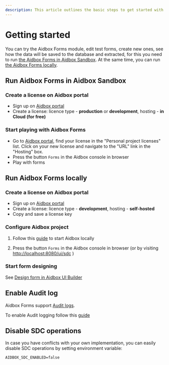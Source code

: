 ```yaml
---
description: This article outlines the basic steps to get started with Aidbox Forms
---
```


# Getting started

You can try the Aidbox Forms module, edit test forms, create new ones, see how the data will be saved to the database and extracted, for this you need to run [the Aidbox Forms in Aidbox Sandbox](getting-started.md#run-aidbox-forms-in-aidbox-sandbox). At the same time, you can run [the Aidbox Forms locally](getting-started.md#run-aidbox-forms-locally).

## Run Aidbox Forms in Aidbox Sandbox

### Create a license on Aidbox portal

* Sign up on [Aidbox portal](https://aidbox.app/ui/portal#/signin)
* Create a license: licence type - **production** or **development**, hosting - **in Cloud (for free)**

### Start playing with Aidbox Forms

* Go to [Aidbox portal](https://aidbox.app/ui/portal#/signin), find your license in the "Personal project licenses" list. Click on your new license and navigate to the "URL" link in the "Hosting" box.
* Press the button `Forms` in the Aidbox console in browser
* Play with forms

## Run Aidbox Forms locally

### Create a license on Aidbox portal

* Sign up on [Aidbox portal](https://aidbox.app/ui/portal#/signin)
* Create a license: licence type - **development**, hosting - **self-hosted**
* Copy and save a license key

### Configure Aidbox project

1. Follow this [guide](../../getting-started/run-aidbox-locally.md) to start Aidbox locally


2. Press the button `Forms` in the Aidbox console in browser (or by visiting [http://localhost:8080/ui/sdc](http://localhost:8080/ui/sdc) )

### Start form designing

See [Design form in Aidbox UI Builder](aidbox-ui-builder-alpha/)

## Enable Audit log

Aidbox Forms support [Audit logs](../../access-control/audit-and-logging.md).

To enable Audit logging follow this [guide](../../tutorials/security-access-control-tutorials/how-to-configure-audit-log.md)

## Disable SDC operations

In case you have conflicts with your own implementation, you can easily disable SDC operations by setting environment variable:

```
AIDBOX_SDC_ENABLED=false
```
